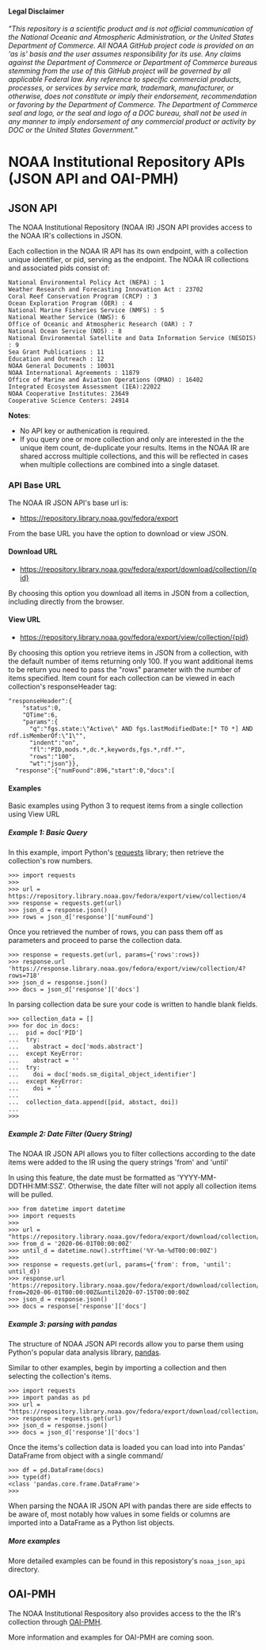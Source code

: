 #### Legal Disclaimer

*"This repository is a scientific product and is not official communication of the National Oceanic and Atmospheric Administration, or the United States Department of Commerce. All NOAA GitHub project code is provided on an 'as is' basis and the user assumes responsibility for its use. Any claims against the Department of Commerce or Department of Commerce bureaus stemming from the use of this GitHub project will be governed by all applicable Federal law. Any reference to specific commercial products, processes, or services by service mark, trademark, manufacturer, or otherwise, does not constitute or imply their endorsement, recommendation or favoring by the Department of Commerce. The Department of Commerce seal and logo, or the seal and logo of a DOC bureau, shall not be used in any manner to imply endorsement of any commercial product or activity by DOC or the United States Government."*

# NOAA Institutional Repository APIs (JSON API and OAI-PMH)

## JSON API

The NOAA Institutional Repository (NOAA IR) JSON API provides access to the NOAA IR's collections in JSON. 

Each collection in the NOAA IR API has its own endpoint, with a collection unique identifier, or pid, serving as the endpoint. The NOAA IR collections and associated pids consist of: 

```
National Environmental Policy Act (NEPA) : 1
Weather Research and Forecasting Innovation Act : 23702
Coral Reef Conservation Program (CRCP) : 3
Ocean Exploration Program (OER) : 4
National Marine Fisheries Service (NMFS) : 5
National Weather Service (NWS): 6
Office of Oceanic and Atmospheric Research (OAR) : 7
National Ocean Service (NOS) : 8               
National Environmental Satellite and Data Information Service (NESDIS) : 9
Sea Grant Publications : 11
Education and Outreach : 12
NOAA General Documents : 10031
NOAA International Agreements : 11879
Office of Marine and Aviation Operations (OMAO) : 16402
Integrated Ecosystem Assessment (IEA):22022
NOAA Cooperative Institutes: 23649
Cooperative Science Centers: 24914
```

**Notes**:
* No API key or authenication is required.
* If you query one or more collection and only are interested in the the unique item count, de-duplicate your results. Items in the NOAA IR are shared accross multiple collections, and this will be reflected in cases when multiple collections are combined into a single dataset.  

### API Base URL

The NOAA IR JSON API's base url is: 
* https://repository.library.noaa.gov/fedora/export

From the base URL you have the option to download or view JSON.

#### Download URL

* https://repository.library.noaa.gov/fedora/export/download/collection/{pid}


By choosing this option you download all items in JSON from a collection, including directly from the browser. 

#### View URL

* https://repository.library.noaa.gov/fedora/export/view/collection/{pid}

By choosing this option you retrieve items in JSON from a collection, with the default number of items returning only 100. If you want additional items to be return you need to pass the "rows" parameter with the number of items specified. Item count for each collection can be viewed in each collection's responseHeader tag:

```
"responseHeader":{
    "status":0,
    "QTime":6,
    "params":{
      "q":"fgs.state:\"Active\" AND fgs.lastModifiedDate:[* TO *] AND rdf.isMemberOf:\"1\"",
      "indent":"on",
      "fl":"PID,mods.*,dc.*,keywords,fgs.*,rdf.*",
      "rows":"100",
      "wt":"json"}},
  "response":{"numFound":896,"start":0,"docs":[
```

#### Examples

Basic examples using Python 3 to request items from a single collection using View URL

##### Example 1: Basic Query

In this example, import Python's [requests](https://requests.readthedocs.io/en/master/) library; then retrieve the collection's row numbers.

```
>>> import requests
>>>
>>> url = https://repository.library.noaa.gov/fedora/export/view/collection/4
>>> response = requests.get(url)
>>> json_d = response.json()
>>> rows = json_d['response']['numFound']
```

Once you retrieved the number of rows, you can pass them off as parameters and proceed to parse the collection data.

```
>>> response = requests.get(url, params={'rows':rows})
>>> response.url
'https://response.library.noaa.gov/fedora/export/view/collection/4?rows=718'
>>> json_d = response.json()
>>> docs = json_d['response']['docs']
```

In parsing collection data be sure your code is written to handle blank fields. 

```
>>> collection_data = []
>>> for doc in docs:
...  pid = doc['PID']
...  try:
...    abstract = doc['mods.abstract']
...  except KeyError:
...    abstract = ''
...  try:
...    doi = doc['mods.sm_digital_object_identifier']
...  except KeyError:
...    doi = ''  
...
...  collection_data.append([pid, abstact, doi])
...
>>>
```

##### Example 2: Date Filter (Query String) 

The NOAA IR JSON API allows you to filter collections according to the date items were added to the IR using the query strings 'from' and 'until' 

In using this feature, the date must be formatted as 'YYYY-MM-DDTHH:MM:SSZ'. Otherwise, the date filter will not apply all collection items will be pulled. 

```
>>> from datetime import datetime
>>> import requests
>>>
>>> url = "https://repository.library.noaa.gov/fedora/export/download/collection/4"
>>> from_d = '2020-06-01T00:00:00Z'
>>> until_d = datetime.now().strftime('%Y-%m-%dT00:00:00Z')
>>>
>>> response = requests.get(url, params={'from': from, 'until': until_d})
>>> response.url 
'https://repository.library.noaa.gov/fedora/export/download/collection/4?from=2020-06-01T00:00:00Z&until2020-07-15T00:00:00Z
>>> json_d = response.json()
>>> docs = response['response']['docs']   
```

##### Example 3: parsing with pandas

The structure of NOAA JSON API records allow you to parse them using Python's popular data analysis library, [pandas](https://pandas.pydata.org/).

Similar to other examples, begin by importing a collection and then selecting the collection's items.

```
>>> import requests
>>> import pandas as pd
>>> url = "https://repository.library.noaa.gov/fedora/export/download/collection/4"
>>> response = requests.get(url)
>>> json_d = response.json()
>>> docs = json_d['response']['docs']
```

Once the items's collection data is loaded you can load into into Pandas' DataFrame from object with a single command/

```
>>> df = pd.DataFrame(docs)
>>> type(df)
<class 'pandas.core.frame.DataFrame'>
>>>
```

When parsing the NOAA IR JSON API with pandas there are side effects to be aware of, most notably how values in some fields or columns are imported into a DataFrame as a Python list objects.

##### More examples

More detailed examples can be found in this reposistory's ```noaa_json_api``` directory. 

## OAI-PMH 

The NOAA Institutional Respository also provides access to the the IR's collection through [OAI-PMH](http://www.openarchives.org/OAI/openarchivesprotocol.html). 

More information and examples for OAI-PMH are coming soon.
